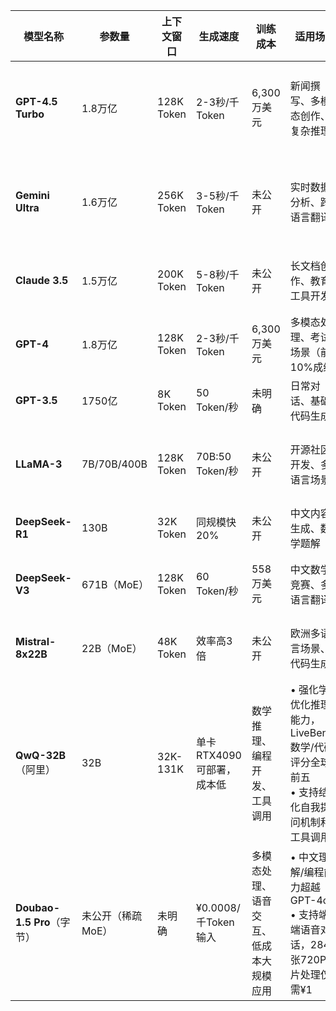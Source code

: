 | 模型名称               | 参数量            | 上下文窗口 | 生成速度              | 训练成本     | 适用场景                                                                 | 关键特性                                                                                     |
|------------------------|-------------------|------------|-----------------------|--------------|--------------------------------------------------------------------------|----------------------------------------------------------------------------------------------|
| ​**GPT-4.5 Turbo**     | 1.8万亿 | 128K Token | 2-3秒/千Token         | 6,300万美元| 新闻撰写、多模态创作、复杂推理                                   | 多模态输入（文本/图像/音频）、稀疏注意力优化、支持代码解释器                  |
| ​**Gemini Ultra**      | 1.6万亿          | 256K Token | 3-5秒/千Token         | 未公开       | 实时数据分析、跨语言翻译                                     | 深度集成Google搜索、多语言支持（100+语言）                                        |
| ​**Claude 3.5**          | 1.5万亿     | 200K Token | 5-8秒/千Token         | 未公开       | 长文档创作、教育工具开发                                     | "Artifacts"交互应用生成、低重复度参数优化                                              |
| ​**GPT-4**             | 1.8万亿 | 128K Token | 2-3秒/千Token         | 6,300万美元 | 多模态处理、考试场景（前10%成绩）                           | 支持图像理解、数学推理能力突出                                                  |
| ​**GPT-3.5**           | 1750亿       | 8K Token   | 50 Token/秒           | 未明确       | 日常对话、基础代码生成                                       | 基于RLHF优化、API轻量级调用                                                       |
| ​**LLaMA-3**           | 7B/70B/400B| 128K Token | 70B:50 Token/秒 | 未公开       | 开源社区开发、多语言场景                                     | 分组查询注意力（GQA）、支持扩展至128K窗口                                      |
| ​**DeepSeek-R1**       | 130B      | 32K Token  | 同规模快20%      | 未公开       | 中文内容生成、数学题解                                       | 中文语法深度优化、推理能力增强                                                 |
| ​**DeepSeek-V3**       | 671B（MoE）      | 128K Token | 60 Token/秒           | 558万美元    | 中文数学竞赛、多语言翻译                                     | 混合专家架构（MoE）、无辅助损失平衡                                             |
| ​**Mistral-8x22B**     | 22B（MoE） | 48K Token  | 效率高3倍        | 未公开       | 欧洲多语言场景、代码生成                                     | 法语优先优化、MoE架构降低推理成本                                                |
| ​**QwQ-32B**​（阿里）   | 32B               | 32K-131K     | 单卡RTX4090可部署，成本低| 数学推理、编程开发、工具调用                                             | • 强化学习优化推理能力，LiveBench数学/代码评分全球前五<br>• 支持结构化自我提问机制和工具调用|
| ​**Doubao-1.5 Pro**​（字节） | 未公开（稀疏MoE） | 未明确       | ¥0.0008/千Token输入       | 多模态处理、语音交互、低成本大规模应用                                   | • 中文理解/编程能力超越GPT-4o<br>• 支持端到端语音对话，284张720P图片处理仅需¥1              |
